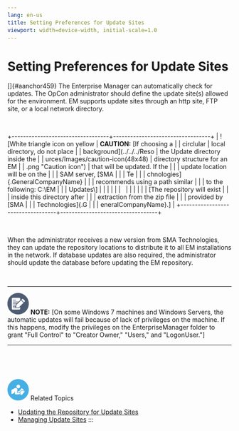 ```yaml
---
lang: en-us
title: Setting Preferences for Update Sites
viewport: width=device-width, initial-scale=1.0
---
```


# Setting Preferences for Update Sites

[]{#aanchor459} The Enterprise Manager can automatically check for updates. The OpCon administrator should
define the update site(s) allowed for the environment. EM supports
update sites through an http site, FTP site, or a local network
directory.

 

+----------------------------------+----------------------------------+
| ![White triangle icon on yellow  | **CAUTION:** [If choosing a      | | circlular                        | local directory, do not place    |
| background](../../../Reso        | the Update directory inside the  |
| urces/Images/caution-icon(48x48) | directory structure for an EM    |
| .png "Caution icon") | that will be updated. If the     |
|                                  | update location will be on the   |
|                                  | SAM server, [SMA                 | |                                  | Te                               |
|                                  | chnologies]{.GeneralCompanyName} |
|                                  | recommends using a path similar  |
|                                  | to the following: C:\\EM         |
|                                  | Updates\\]           |
|                                  |                                  |
|                                  |                                  |
|                                  |                                  |
|                                  | [The repository will exist       | |                                  | inside this directory after      |
|                                  | extraction from the zip file     |
|                                  | provided by [SMA                 | |                                  | Technologies]{.G                 |
|                                  | eneralCompanyName}.] |
+----------------------------------+----------------------------------+

 

When the administrator receives a new version from SMA Technologies, they can update the repository
locations to distribute it to all EM installations in the network. If
database updates are also required, the administrator should update the
database before updating the EM repository.

 

  -------------------------------------------------------------------------------------------------------------------------------- ------------------------------------------------------------------------------------------------------------------------------------------------------------------------------------------------------------------------------------------------------------------------------------------------------------
  ![White pencil/paper icon on gray circular background](../../../Resources/Images/note-icon(48x48).png "Note icon")   **NOTE:** [On some Windows 7 machines and Windows Servers, the automatic updates will fail because of lack of privileges on the machine. If this happens, modify the privileges on the EnterpriseManager folder to grant \"Full Control\" to \"Creator Owner,\" \"Users,\" and \"LogonUser.\"]
  -------------------------------------------------------------------------------------------------------------------------------- ------------------------------------------------------------------------------------------------------------------------------------------------------------------------------------------------------------------------------------------------------------------------------------------------------------

 

 

![White \"person reading\" icon on blue circular background](../../../Resources/Images/moreinfo-icon(48x48).png "More Info icon")
Related Topics

-   [Updating the Repository for Update     Sites](Updating-the-Repository-for-Update-Sites.md)
-   [Managing Update Sites](Managing-Update-Sites.md)
:::

 

